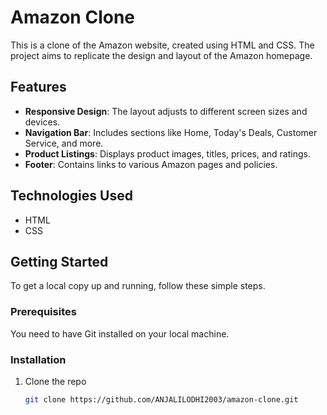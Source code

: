# Amazon Clone

This is a clone of the Amazon website, created using HTML and CSS. The project aims to replicate the design and layout of the Amazon homepage.

## Features

- **Responsive Design**: The layout adjusts to different screen sizes and devices.
- **Navigation Bar**: Includes sections like Home, Today's Deals, Customer Service, and more.
- **Product Listings**: Displays product images, titles, prices, and ratings.
- **Footer**: Contains links to various Amazon pages and policies.

## Technologies Used

- HTML
- CSS

## Getting Started

To get a local copy up and running, follow these simple steps.

### Prerequisites

You need to have Git installed on your local machine.

### Installation

1. Clone the repo
   ```sh
   git clone https://github.com/ANJALILODHI2003/amazon-clone.git


